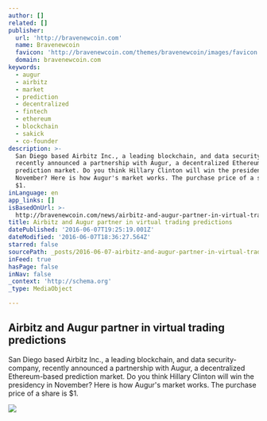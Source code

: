 ```yaml
---
author: []
related: []
publisher:
  url: 'http://bravenewcoin.com'
  name: Bravenewcoin
  favicon: 'http://bravenewcoin.com/themes/bravenewcoin/images/favicon.ico'
  domain: bravenewcoin.com
keywords:
  - augur
  - airbitz
  - market
  - prediction
  - decentralized
  - fintech
  - ethereum
  - blockchain
  - sakick
  - co-founder
description: >-
  San Diego based Airbitz Inc., a leading blockchain, and data security-company,
  recently announced a partnership with Augur, a decentralized Ethereum-based
  prediction market. Do you think Hillary Clinton will win the presidency in
  November? Here is how Augur's market works. The purchase price of a share is
  $1.
inLanguage: en
app_links: []
isBasedOnUrl: >-
  http://bravenewcoin.com/news/airbitz-and-augur-partner-in-virtual-trading-predictions/
title: Airbitz and Augur partner in virtual trading predictions
datePublished: '2016-06-07T19:25:19.001Z'
dateModified: '2016-06-07T18:36:27.564Z'
starred: false
sourcePath: _posts/2016-06-07-airbitz-and-augur-partner-in-virtual-trading-predictions.md
inFeed: true
hasPage: false
inNav: false
_context: 'http://schema.org'
_type: MediaObject

---
```

<article style=""><h1>Airbitz and Augur partner in virtual trading predictions</h1><p>San Diego based Airbitz Inc., a leading blockchain, and data security-company, recently announced a partnership with Augur, a decentralized Ethereum-based prediction market. Do you think Hillary Clinton will win the presidency in November? Here is how Augur's market works. The purchase price of a share is $1.</p><img src="http://bravenewcoin.com/assets/Uploads/_resampled/CroppedImage400400-Augur-Banner.jpeg" /></article>